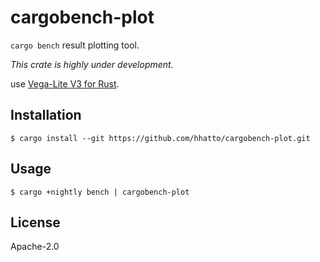 # cargobench-plot

`cargo bench` result plotting tool.

*This crate is highly under development.*

use [Vega-Lite V3 for Rust](https://crates.io/crates/vega_lite_3).

## Installation

```
$ cargo install --git https://github.com/hhatto/cargobench-plot.git
```

## Usage

```
$ cargo +nightly bench | cargobench-plot
```

## License
Apache-2.0
